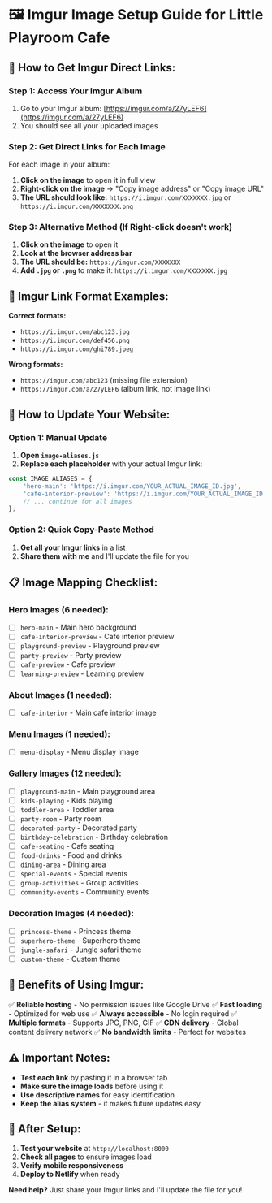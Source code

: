 # 🖼️ Imgur Image Setup Guide for Little Playroom Cafe

## 🎯 **How to Get Imgur Direct Links:**

### **Step 1: Access Your Imgur Album**
1. Go to your Imgur album: [https://imgur.com/a/27yLEF6](https://imgur.com/a/27yLEF6)
2. You should see all your uploaded images

### **Step 2: Get Direct Links for Each Image**
For each image in your album:

1. **Click on the image** to open it in full view
2. **Right-click on the image** → "Copy image address" or "Copy image URL"
3. **The URL should look like:** `https://i.imgur.com/XXXXXXX.jpg` or `https://i.imgur.com/XXXXXXX.png`

### **Step 3: Alternative Method (If Right-click doesn't work)**
1. **Click on the image** to open it
2. **Look at the browser address bar**
3. **The URL should be:** `https://imgur.com/XXXXXXX`
4. **Add `.jpg` or `.png`** to make it: `https://i.imgur.com/XXXXXXX.jpg`

## 📝 **Imgur Link Format Examples:**

**Correct formats:**
- `https://i.imgur.com/abc123.jpg`
- `https://i.imgur.com/def456.png`
- `https://i.imgur.com/ghi789.jpeg`

**Wrong formats:**
- `https://imgur.com/abc123` (missing file extension)
- `https://imgur.com/a/27yLEF6` (album link, not image link)

## 🔧 **How to Update Your Website:**

### **Option 1: Manual Update**
1. **Open `image-aliases.js`**
2. **Replace each placeholder** with your actual Imgur link:

```javascript
const IMAGE_ALIASES = {
    'hero-main': 'https://i.imgur.com/YOUR_ACTUAL_IMAGE_ID.jpg',
    'cafe-interior-preview': 'https://i.imgur.com/YOUR_ACTUAL_IMAGE_ID.jpg',
    // ... continue for all images
};
```

### **Option 2: Quick Copy-Paste Method**
1. **Get all your Imgur links** in a list
2. **Share them with me** and I'll update the file for you

## 📋 **Image Mapping Checklist:**

### **Hero Images (6 needed):**
- [ ] `hero-main` - Main hero background
- [ ] `cafe-interior-preview` - Cafe interior preview  
- [ ] `playground-preview` - Playground preview
- [ ] `party-preview` - Party preview
- [ ] `cafe-preview` - Cafe preview
- [ ] `learning-preview` - Learning preview

### **About Images (1 needed):**
- [ ] `cafe-interior` - Main cafe interior image

### **Menu Images (1 needed):**
- [ ] `menu-display` - Menu display image

### **Gallery Images (12 needed):**
- [ ] `playground-main` - Main playground area
- [ ] `kids-playing` - Kids playing
- [ ] `toddler-area` - Toddler area
- [ ] `party-room` - Party room
- [ ] `decorated-party` - Decorated party
- [ ] `birthday-celebration` - Birthday celebration
- [ ] `cafe-seating` - Cafe seating
- [ ] `food-drinks` - Food and drinks
- [ ] `dining-area` - Dining area
- [ ] `special-events` - Special events
- [ ] `group-activities` - Group activities
- [ ] `community-events` - Community events

### **Decoration Images (4 needed):**
- [ ] `princess-theme` - Princess theme
- [ ] `superhero-theme` - Superhero theme
- [ ] `jungle-safari` - Jungle safari theme
- [ ] `custom-theme` - Custom theme

## 🚀 **Benefits of Using Imgur:**

✅ **Reliable hosting** - No permission issues like Google Drive
✅ **Fast loading** - Optimized for web use
✅ **Always accessible** - No login required
✅ **Multiple formats** - Supports JPG, PNG, GIF
✅ **CDN delivery** - Global content delivery network
✅ **No bandwidth limits** - Perfect for websites

## ⚠️ **Important Notes:**

- **Test each link** by pasting it in a browser tab
- **Make sure the image loads** before using it
- **Use descriptive names** for easy identification
- **Keep the alias system** - it makes future updates easy

## 🎉 **After Setup:**

1. **Test your website** at `http://localhost:8000`
2. **Check all pages** to ensure images load
3. **Verify mobile responsiveness**
4. **Deploy to Netlify** when ready

**Need help?** Just share your Imgur links and I'll update the file for you! 